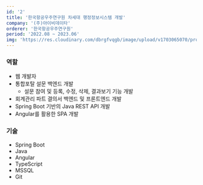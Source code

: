 ```yaml
---
id: '2'
title: '한국항공우주연구원 차세대 행정정보시스템 개발'
company: '(주)아이비데이타'
orderer: '한국항공우주연구원'
period: '2022.08 ~ 2023.06'
img: 'https://res.cloudinary.com/dbrgfvqgb/image/upload/v1703065070/project_2-min_kvxb5d.jpg'
---
```


### 역할

- 웹 개발자
- 통합포탈 설문 백엔드 개발
  - 설문 참여 및 등록, 수정, 삭제, 결과보기 기능 개발
- 회계관리 파트 결의서 백엔드 및 프론트엔드 개발
- Spring Boot 기반의 Java REST API 개발
- Angular를 활용한 SPA 개발

### 기술

- Spring Boot
- Java
- Angular
- TypeScript
- MSSQL
- Git
